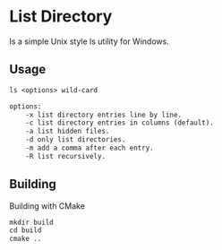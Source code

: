 # List Directory

Is a simple Unix style ls utility for Windows.

## Usage

```txt
ls <options> wild-card 

options:
    -x list directory entries line by line.
    -c list directory entries in columns (default).
    -a list hidden files.
    -d only list directories.
    -m add a comma after each entry.
    -R list recursively. 
```

## Building
Building with CMake

```txt
mkdir build
cd build
cmake ..
```
